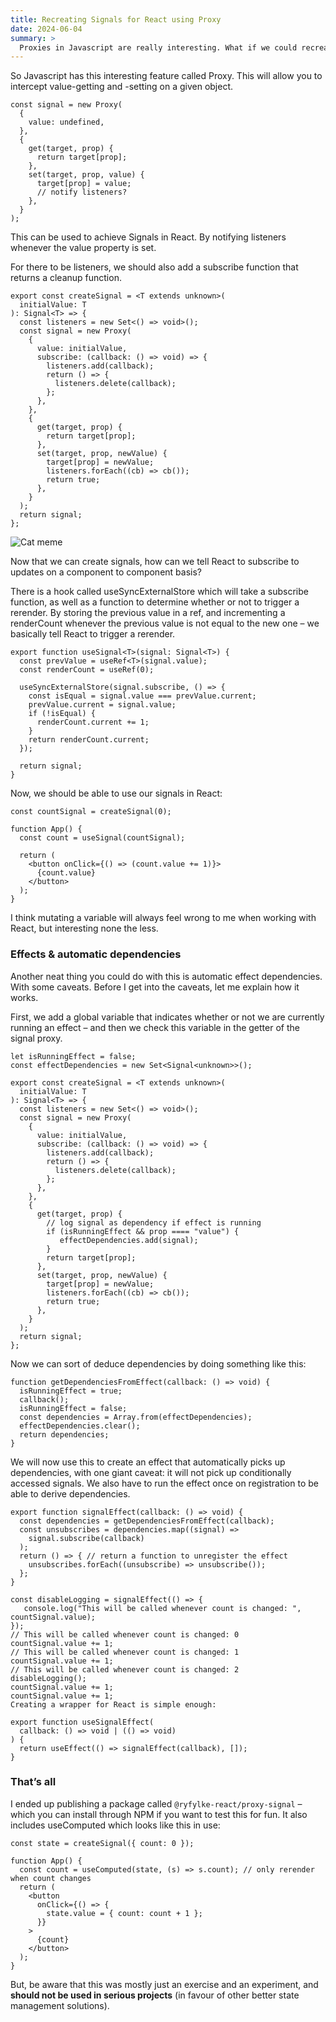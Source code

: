 ```yaml
---
title: Recreating Signals for React using Proxy
date: 2024-06-04
summary: >
  Proxies in Javascript are really interesting. What if we could recreate signals in React by utilizing them?
---
```


So Javascript has this interesting feature called Proxy. This will allow you to intercept value-getting and -setting on a given object.

```tsx {1,2,3}
const signal = new Proxy(
  {
    value: undefined,
  },
  {
    get(target, prop) {
      return target[prop];
    },
    set(target, prop, value) {
      target[prop] = value;
      // notify listeners?
    },
  }
);
```

This can be used to achieve Signals in React. By notifying listeners whenever the value property is set.

For there to be listeners, we should also add a subscribe function that returns a cleanup function.

```tsx
export const createSignal = <T extends unknown>(
  initialValue: T
): Signal<T> => {
  const listeners = new Set<() => void>();
  const signal = new Proxy(
    {
      value: initialValue,
      subscribe: (callback: () => void) => {
        listeners.add(callback);
        return () => {
          listeners.delete(callback);
        };
      },
    },
    {
      get(target, prop) {
        return target[prop];
      },
      set(target, prop, newValue) {
        target[prop] = newValue;
        listeners.forEach((cb) => cb());
        return true;
      },
    }
  );
  return signal;
};
```

![Cat meme](https://preview.redd.it/fc4x6a195rtb1.jpg?auto=webp&s=77e30d580f9d64a3f643f2e8701cec6d461c57b8)

Now that we can create signals, how can we tell React to subscribe to updates on a component to component basis?

There is a hook called useSyncExternalStore which will take a subscribe function, as well as a function to determine whether or not to trigger a rerender. By storing the previous value in a ref, and incrementing a renderCount whenever the previous value is not equal to the new one – we basically tell React to trigger a rerender.

```tsx
export function useSignal<T>(signal: Signal<T>) {
  const prevValue = useRef<T>(signal.value);
  const renderCount = useRef(0);

  useSyncExternalStore(signal.subscribe, () => {
    const isEqual = signal.value === prevValue.current;
    prevValue.current = signal.value;
    if (!isEqual) {
      renderCount.current += 1;
    }
    return renderCount.current;
  });

  return signal;
}
```

Now, we should be able to use our signals in React:

```tsx
const countSignal = createSignal(0);

function App() {
  const count = useSignal(countSignal);

  return (
    <button onClick={() => (count.value += 1)}>
      {count.value}
    </button>
  );
}
```

I think mutating a variable will always feel wrong to me when working with React, but interesting none the less.

### Effects & automatic dependencies

Another neat thing you could do with this is automatic effect dependencies. With some caveats. Before I get into the caveats, let me explain how it works.

First, we add a global variable that indicates whether or not we are currently running an effect – and then we check this variable in the getter of the signal proxy.

```tsx
let isRunningEffect = false;
const effectDependencies = new Set<Signal<unknown>>();

export const createSignal = <T extends unknown>(
  initialValue: T
): Signal<T> => {
  const listeners = new Set<() => void>();
  const signal = new Proxy(
    {
      value: initialValue,
      subscribe: (callback: () => void) => {
        listeners.add(callback);
        return () => {
          listeners.delete(callback);
        };
      },
    },
    {
      get(target, prop) {
        // log signal as dependency if effect is running
        if (isRunningEffect && prop ==== "value") {
           effectDependencies.add(signal);
        }
        return target[prop];
      },
      set(target, prop, newValue) {
        target[prop] = newValue;
        listeners.forEach((cb) => cb());
        return true;
      },
    }
  );
  return signal;
};
```

Now we can sort of deduce dependencies by doing something like this:

```tsx
function getDependenciesFromEffect(callback: () => void) {
  isRunningEffect = true;
  callback();
  isRunningEffect = false;
  const dependencies = Array.from(effectDependencies);
  effectDependencies.clear();
  return dependencies;
}
```

We will now use this to create an effect that automatically picks up dependencies, with one giant caveat: it will not pick up conditionally accessed signals. We also have to run the effect once on registration to be able to derive dependencies.

```tsx
export function signalEffect(callback: () => void) {
  const dependencies = getDependenciesFromEffect(callback);
  const unsubscribes = dependencies.map((signal) =>
    signal.subscribe(callback)
  );
  return () => { // return a function to unregister the effect
    unsubscribes.forEach((unsubscribe) => unsubscribe());
  };
}

const disableLogging = signalEffect(() => {
   console.log("This will be called whenever count is changed: ", countSignal.value);
});
// This will be called whenever count is changed: 0
countSignal.value += 1;
// This will be called whenever count is changed: 1
countSignal.value += 1;
// This will be called whenever count is changed: 2
disableLogging();
countSignal.value += 1;
countSignal.value += 1;
Creating a wrapper for React is simple enough:

export function useSignalEffect(
  callback: () => void | (() => void)
) {
  return useEffect(() => signalEffect(callback), []);
}
```

### That’s all

I ended up publishing a package called `@ryfylke-react/proxy-signal` – which you can install through NPM if you want to test this for fun. It also includes useComputed which looks like this in use:

```tsx
const state = createSignal({ count: 0 });

function App() {
  const count = useComputed(state, (s) => s.count); // only rerender when count changes
  return (
    <button
      onClick={() => {
        state.value = { count: count + 1 };
      }}
    >
      {count}
    </button>
  );
}
```

But, be aware that this was mostly just an exercise and an experiment, and **should not be used in serious projects** (in favour of other better state management solutions).
